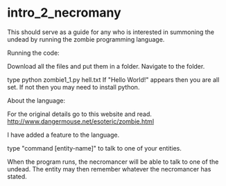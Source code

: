 # intro_2_necromany
This should serve as a guide for any who is interested in summoning the undead by running the zombie programming language. 

Running the code:

Download all the files and put them in a folder. 
Navigate to the folder. 

type python zombie1_1.py hell.txt
If "Hello World!" appears then you are all set. 
If not then you may need to install python.

About the language: 

For the original details go to this website and read. 
http://www.dangermouse.net/esoteric/zombie.html

I have added a feature to the language. 

type "command [entity-name]" to talk to one of your entities. 

When the program runs, the necromancer will be able to talk to one of the undead. 
The entity may then remember whatever the necromancer has stated.  
